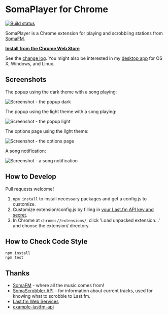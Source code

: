 # SomaPlayer for Chrome

[![Build status](https://travis-ci.org/cheshire137/soma-chrome.svg?branch=master)](https://travis-ci.org/cheshire137/soma-chrome)

SomaPlayer is a Chrome extension for playing and scrobbling stations from [SomaFM](http://somafm.com).

**[Install from the Chrome Web Store](https://chrome.google.com/webstore/detail/somaplayer/dpcghdgbhjkihgnnbojldhjmcbieofgo?hl=en&gl=US&authuser=1)**

See the [change log](CHANGELOG.md). You might also be interested in my [desktop app](https://github.com/cheshire137/huxleyfm) for OS X, Windows, and Linux.

## Screenshots

The popup using the dark theme with a song playing:

![Screenshot - the popup dark](https://raw.githubusercontent.com/cheshire137/soma-chrome/master/screenshots/popup-dark.png)

The popup using the light theme with a song playing:

![Screenshot - the popup light](https://raw.githubusercontent.com/cheshire137/soma-chrome/master/screenshots/popup-light.png)

The options page using the light theme:

![Screenshot - the options page](https://raw.githubusercontent.com/cheshire137/soma-chrome/master/screenshots/options-light.png)

A song notification:

![Screenshot - a song notification](https://raw.githubusercontent.com/cheshire137/soma-chrome/master/screenshots/notification.png)

## How to Develop

Pull requests welcome!

1. `npm install` to install necessary packages and get a config.js to customize.
1. Customize extension/config.js by filling in [your Last.fm API key and secret](http://www.last.fm/api/accounts).
1. In Chrome at `chrome://extensions/`, click 'Load unpacked extension...' and choose the extension/ directory.

## How to Check Code Style

    npm install
    npm test

## Thanks

- [SomaFM](http://somafm.com/) - where all the music comes from!
- [SomaScrobbler API](http://api.somascrobbler.com/) - for information about current tracks, used for knowing what to scrobble to Last.fm.
- [Last.fm Web Services](http://www.last.fm/api)
- [example-lastfm-api](https://github.com/soundsuggest/example-lastfm-api)
